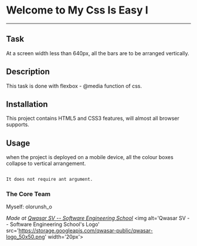 # Welcome to My Css Is Easy I
***

## Task
At a screen width less than 640px, all the bars are to be arranged vertically.

## Description
This task is done with flexbox - @media function of css.

## Installation
This project contains HTML5 and CSS3 features, will almost all browser supports.

## Usage
when the project is deployed on a mobile device, all the colour boxes collapse to vertical arrangement.
```

It does not require ant argument.
```

### The Core Team
Myself: olorunsh_o


<span><i>Made at <a href='https://qwasar.io'>Qwasar SV -- Software Engineering School</a></i></span>
<span><img alt='Qwasar SV -- Software Engineering School's Logo' src='https://storage.googleapis.com/qwasar-public/qwasar-logo_50x50.png' width='20px'></span>
